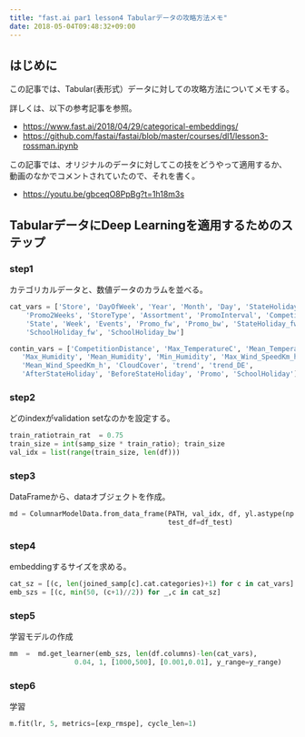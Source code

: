 ```yaml
---
title: "fast.ai par1 lesson4 Tabularデータの攻略方法メモ"
date: 2018-05-04T09:48:32+09:00
---
```


## はじめに
この記事では、Tabular(表形式）データに対しての攻略方法についてメモする。

詳しくは、以下の参考記事を参照。

- https://www.fast.ai/2018/04/29/categorical-embeddings/
- https://github.com/fastai/fastai/blob/master/courses/dl1/lesson3-rossman.ipynb

この記事では、オリジナルのデータに対してこの技をどうやって適用するか、
動画のなかでコメントされていたので、それを書く。

- https://youtu.be/gbceqO8PpBg?t=1h18m3s

## TabularデータにDeep Learningを適用するためのステップ
### step1
カテゴリカルデータと、数値データのカラムを並べる。

```python
cat_vars = ['Store', 'DayOfWeek', 'Year', 'Month', 'Day', 'StateHoliday', 'CompetitionMonthsOpen',
    'Promo2Weeks', 'StoreType', 'Assortment', 'PromoInterval', 'CompetitionOpenSinceYear', 'Promo2SinceYear',
    'State', 'Week', 'Events', 'Promo_fw', 'Promo_bw', 'StateHoliday_fw', 'StateHoliday_bw',
    'SchoolHoliday_fw', 'SchoolHoliday_bw']

contin_vars = ['CompetitionDistance', 'Max_TemperatureC', 'Mean_TemperatureC', 'Min_TemperatureC',
   'Max_Humidity', 'Mean_Humidity', 'Min_Humidity', 'Max_Wind_SpeedKm_h', 
   'Mean_Wind_SpeedKm_h', 'CloudCover', 'trend', 'trend_DE',
   'AfterStateHoliday', 'BeforeStateHoliday', 'Promo', 'SchoolHoliday']
```

### step2
どのindexがvalidation setなのかを設定する。

```python
train_ratiotrain_rat  = 0.75
train_size = int(samp_size * train_ratio); train_size
val_idx = list(range(train_size, len(df)))
```

### step3
DataFrameから、dataオブジェクトを作成。

```python
md = ColumnarModelData.from_data_frame(PATH, val_idx, df, yl.astype(np.float32), cat_flds=cat_vars, bs=128,
                                       test_df=df_test)
```

### step4
embeddingするサイズを求める。

```python
cat_sz = [(c, len(joined_samp[c].cat.categories)+1) for c in cat_vars]
emb_szs = [(c, min(50, (c+1)//2)) for _,c in cat_sz]
```

### step5
学習モデルの作成

```python
mm  =  md.get_learner(emb_szs, len(df.columns)-len(cat_vars),
	            0.04, 1, [1000,500], [0.001,0.01], y_range=y_range)
```

### step6
学習

```python
m.fit(lr, 5, metrics=[exp_rmspe], cycle_len=1)
```
